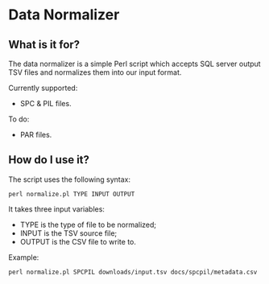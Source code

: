 # Data Normalizer

## What is it for?

The data normalizer is a simple Perl script which accepts SQL server output TSV files and normalizes them into our input format.

Currently supported:

- SPC & PIL files.

To do:

- PAR files.

## How do I use it?

The script uses the following syntax:

`perl normalize.pl TYPE INPUT OUTPUT`

It takes three input variables:

- TYPE is the type of file to be normalized;
- INPUT is the TSV source file;
- OUTPUT is the CSV file to write to.

Example:

`perl normalize.pl SPCPIL downloads/input.tsv docs/spcpil/metadata.csv`

